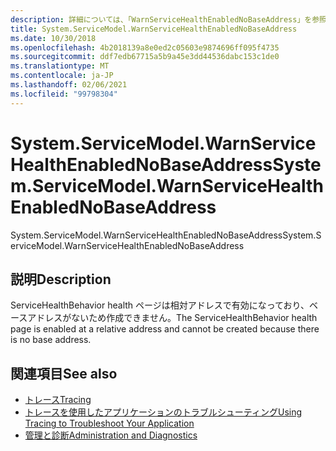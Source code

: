```yaml
---
description: 詳細については、「WarnServiceHealthEnabledNoBaseAddress」を参照してください。
title: System.ServiceModel.WarnServiceHealthEnabledNoBaseAddress
ms.date: 10/30/2018
ms.openlocfilehash: 4b2018139a8e0ed2c05603e9874696ff095f4735
ms.sourcegitcommit: ddf7edb67715a5b9a45e3dd44536dabc153c1de0
ms.translationtype: MT
ms.contentlocale: ja-JP
ms.lasthandoff: 02/06/2021
ms.locfileid: "99798304"
---
```

# <a name="systemservicemodelwarnservicehealthenablednobaseaddress"></a><span data-ttu-id="c347e-103">System.ServiceModel.WarnServiceHealthEnabledNoBaseAddress</span><span class="sxs-lookup"><span data-stu-id="c347e-103">System.ServiceModel.WarnServiceHealthEnabledNoBaseAddress</span></span>

<span data-ttu-id="c347e-104">System.ServiceModel.WarnServiceHealthEnabledNoBaseAddress</span><span class="sxs-lookup"><span data-stu-id="c347e-104">System.ServiceModel.WarnServiceHealthEnabledNoBaseAddress</span></span>  
  
## <a name="description"></a><span data-ttu-id="c347e-105">説明</span><span class="sxs-lookup"><span data-stu-id="c347e-105">Description</span></span>  

 <span data-ttu-id="c347e-106">ServiceHealthBehavior health ページは相対アドレスで有効になっており、ベースアドレスがないため作成できません。</span><span class="sxs-lookup"><span data-stu-id="c347e-106">The ServiceHealthBehavior health page is enabled at a relative address and cannot be created because there is no base address.</span></span>  
  
## <a name="see-also"></a><span data-ttu-id="c347e-107">関連項目</span><span class="sxs-lookup"><span data-stu-id="c347e-107">See also</span></span>

- [<span data-ttu-id="c347e-108">トレース</span><span class="sxs-lookup"><span data-stu-id="c347e-108">Tracing</span></span>](index.md)
- [<span data-ttu-id="c347e-109">トレースを使用したアプリケーションのトラブルシューティング</span><span class="sxs-lookup"><span data-stu-id="c347e-109">Using Tracing to Troubleshoot Your Application</span></span>](using-tracing-to-troubleshoot-your-application.md)
- [<span data-ttu-id="c347e-110">管理と診断</span><span class="sxs-lookup"><span data-stu-id="c347e-110">Administration and Diagnostics</span></span>](../index.md)
